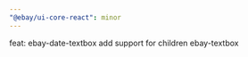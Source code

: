 ```yaml
---
"@ebay/ui-core-react": minor
---
```


feat: ebay-date-textbox add support for children ebay-textbox

